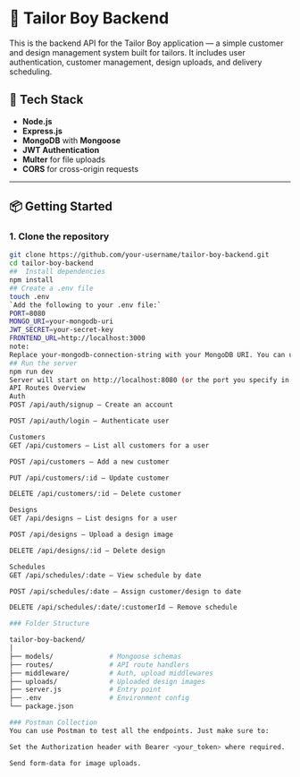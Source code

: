 # 🧵 Tailor Boy Backend

This is the backend API for the Tailor Boy application — a simple customer and design management system built for tailors. It includes user authentication, customer management, design uploads, and delivery scheduling.

## 🚀 Tech Stack

- **Node.js**
- **Express.js**
- **MongoDB** with **Mongoose**
- **JWT Authentication**
- **Multer** for file uploads
- **CORS** for cross-origin requests

---

## 📦 Getting Started

### 1. Clone the repository

```bash
git clone https://github.com/your-username/tailor-boy-backend.git
cd tailor-boy-backend
##  Install dependencies
npm install
## Create a .env file
touch .env
`Add the following to your .env file:`
PORT=8080
MONGO_URI=your-mongodb-uri
JWT_SECRET=your-secret-key
FRONTEND_URL=http://localhost:3000
note:
Replace your-mongodb-connection-string with your MongoDB URI. You can use MongoDB Atlas or run a local MongoDB instance.
## Run the server
npm run dev
Server will start on http://localhost:8080 (or the port you specify in .env).
API Routes Overview
Auth
POST /api/auth/signup – Create an account

POST /api/auth/login – Authenticate user

Customers
GET /api/customers – List all customers for a user

POST /api/customers – Add a new customer

PUT /api/customers/:id – Update customer

DELETE /api/customers/:id – Delete customer

Designs
GET /api/designs – List designs for a user

POST /api/designs – Upload a design image

DELETE /api/designs/:id – Delete design

Schedules
GET /api/schedules/:date – View schedule by date

POST /api/schedules/:date – Assign customer/design to date

DELETE /api/schedules/:date/:customerId – Remove schedule

### Folder Structure

tailor-boy-backend/
│
├── models/              # Mongoose schemas
├── routes/              # API route handlers
├── middleware/          # Auth, upload middlewares
├── uploads/             # Uploaded design images
├── server.js            # Entry point
├── .env                 # Environment config
└── package.json

### Postman Collection
You can use Postman to test all the endpoints. Just make sure to:

Set the Authorization header with Bearer <your_token> where required.

Send form-data for image uploads.
```
